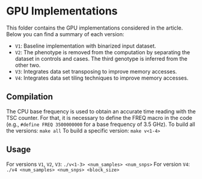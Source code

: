 # GPU Implementations

This folder contains the GPU implementations considered in the article. Below you can find a summary of each version:

* `V1`: Baseline implementation with binarized input dataset.
* `V2`: The phenotype is removed from the computation by separating the dataset in controls and cases. The third genotype is inferred from the other two.
* `V3`: Integrates data set transposing to improve memory accesses.
* `V4`: Integrates data set tiling techniques to improve memory accesses.

## Compilation

The CPU base frequency is used to obtain an accurate time reading with the TSC counter. For that, it is necessary to define the FREQ macro in the code (e.g., `#define FREQ 3500000000` for a base frequency of 3.5 GHz).
To build all the versions:
`make all`
To build a specific version:
`make v<1-4>`

## Usage

For versions `V1`, `V2`, `V3`:
`./v<1-3> <num_samples> <num_snps>`
For version `V4`:
`./v4 <num_samples> <num_snps> <block_size>`
